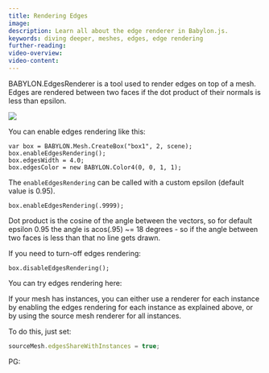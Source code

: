 ```yaml
---
title: Rendering Edges
image:
description: Learn all about the edge renderer in Babylon.js.
keywords: diving deeper, meshes, edges, edge rendering
further-reading:
video-overview:
video-content:
---
```


BABYLON.EdgesRenderer is a tool used to render edges on top of a mesh. Edges are rendered between two faces if the dot product of their normals is less than epsilon.

![](/img/edgesRenderer.jpg)

You can enable edges rendering like this:

```
var box = BABYLON.Mesh.CreateBox("box1", 2, scene);
box.enableEdgesRendering();
box.edgesWidth = 4.0;
box.edgesColor = new BABYLON.Color4(0, 0, 1, 1);
```

The `enableEdgesRendering` can be called with a custom epsilon (default value is 0.95).

```
box.enableEdgesRendering(.9999);
```

Dot product is the cosine of the angle between the vectors, so for default epsilon 0.95 the angle is acos(.95) ~= 18 degrees - so if the angle between two faces is less than that no line gets drawn.

If you need to turn-off edges rendering:

```
box.disableEdgesRendering();
```

You can try edges rendering here: <Playground id="#TYAHX#10" title="Edge Rendering Example 1" description="Simple example of edge rendering."/>

If your mesh has instances, you can either use a renderer for each instance by enabling the edges rendering for each instance as explained above, or by using the source mesh renderer for all instances.

To do this, just set:

```javascript
sourceMesh.edgesShareWithInstances = true;
```

PG: <Playground id="#7BY3TM" title="Edge Rendering Example 2" description="Simple example of edge rendering."/>
